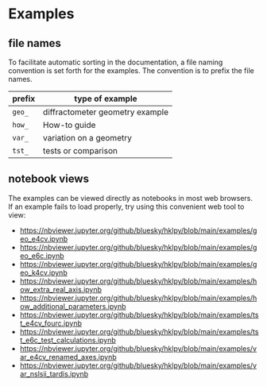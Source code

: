 # Examples

## file names

To facilitate automatic sorting in the documentation, a file naming
convention is set forth for the examples.  The convention is to prefix
the file names.

prefix   | type of example
------   | -------
``geo_`` | diffractometer geometry example
``how_`` | How-to guide
``var_`` | variation on a geometry
``tst_`` | tests or comparison

## notebook views
The examples can be viewed directly as notebooks in most web
browsers.  If an example fails to load properly, try using this
convenient web tool to view:

* https://nbviewer.jupyter.org/github/bluesky/hklpy/blob/main/examples/geo_e4cv.ipynb
* https://nbviewer.jupyter.org/github/bluesky/hklpy/blob/main/examples/geo_e6c.ipynb
* https://nbviewer.jupyter.org/github/bluesky/hklpy/blob/main/examples/geo_k4cv.ipynb
* https://nbviewer.jupyter.org/github/bluesky/hklpy/blob/main/examples/how_extra_real_axis.ipynb
* https://nbviewer.jupyter.org/github/bluesky/hklpy/blob/main/examples/how_additional_parameters.ipynb
* https://nbviewer.jupyter.org/github/bluesky/hklpy/blob/main/examples/tst_e4cv_fourc.ipynb
* https://nbviewer.jupyter.org/github/bluesky/hklpy/blob/main/examples/tst_e6c_test_calculations.ipynb
* https://nbviewer.jupyter.org/github/bluesky/hklpy/blob/main/examples/var_e4cv_renamed_axes.ipynb
* https://nbviewer.jupyter.org/github/bluesky/hklpy/blob/main/examples/var_nslsii_tardis.ipynb
